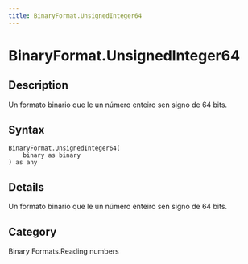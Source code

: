 ```yaml
---
title: BinaryFormat.UnsignedInteger64
---
```


# BinaryFormat.UnsignedInteger64


## Description

Un formato binario que le un número enteiro sen signo de 64 bits.


## Syntax

```powerquery
BinaryFormat.UnsignedInteger64(
    binary as binary
) as any
```


## Details

Un formato binario que le un número enteiro sen signo de 64 bits.



## Category
Binary Formats.Reading numbers
